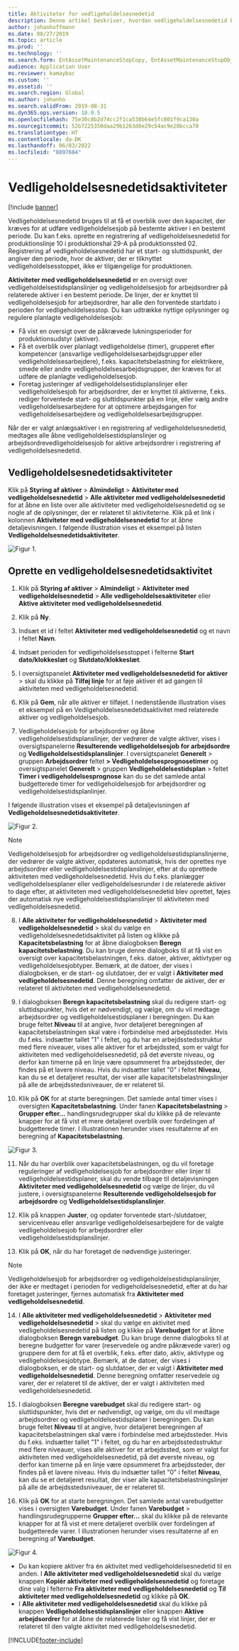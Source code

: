 ```yaml
---
title: Aktiviteter for vedligeholdelsesnedetid
description: Denne artikel beskriver, hvordan vedligeholdelsesnedetid bruges til at få et overblik over den kapacitet, der kræves for at udføre vedligeholdelsesjob på bestemte aktiver i en bestemt periode.
author: johanhoffmann
ms.date: 08/27/2019
ms.topic: article
ms.prod: ''
ms.technology: ''
ms.search.form: EntAssetMaintenanceStopCopy, EntAssetMaintenanceStopObject, EntAssetObjectProductionStop, EntAssetProductionStopType, EntAssetMaintenanceStop
audience: Application User
ms.reviewer: kamaybac
ms.custom: ''
ms.assetid: ''
ms.search.region: Global
ms.author: johanho
ms.search.validFrom: 2019-08-31
ms.dyn365.ops.version: 10.0.5
ms.openlocfilehash: 75e30c8b2d74cc2f1ca538b64e5fc801f9ca130a
ms.sourcegitcommit: 52b7225350daa29b1263d8e29c54ac9e20bcca70
ms.translationtype: HT
ms.contentlocale: da-DK
ms.lasthandoff: 06/03/2022
ms.locfileid: "8897684"
---
```

# <a name="maintenance-downtime-activities"></a>Vedligeholdelsesnedetidsaktiviteter

[!include [banner](../../includes/banner.md)]

Vedligeholdelsesnedetid bruges til at få et overblik over den kapacitet, der kræves for at udføre vedligeholdelsesjob på bestemte aktiver i en bestemt periode. Du kan f.eks. oprette en registrering af vedligeholdelsesnedetid for produktionslinje 10 i produktionshal 29-A på produktionssted 02. Registrering af vedligeholdelsesnedetid har et start- og sluttidspunkt, der angiver den periode, hvor de aktiver, der er tilknyttet vedligeholdelsesstoppet, ikke er tilgængelige for produktionen.

**Aktiviteter med vedligeholdelsesnedetid** er en oversigt over vedligeholdelsestidsplanslinjer og vedligeholdelsesjob for arbejdsordrer på relaterede aktiver i en bestemt periode. De linjer, der er knyttet til vedligeholdelsesjob for arbejdsordrer, har alle den forventede startdato i perioden for vedligeholdelsesstop. Du kan udtrække nyttige oplysninger og regulere planlagte vedligeholdelsesjob:

- Få vist en oversigt over de påkrævede lukningsperioder for produktionsudstyr (aktiver).  
- Få et overblik over planlagt vedligeholdelse (timer), grupperet efter kompetencer (ansvarlige vedligeholdelsesarbejdsgrupper eller vedligeholdelsesarbejdere), f.eks. kapacitetsbelastning for elektrikere, smede eller andre vedligeholdelsesarbejdsgrupper, der kræves for at udføre de planlagte vedligeholdelsesjob.  
- Foretag justeringer af vedligeholdelsestidsplanslinjer eller vedligeholdelsesjob for arbejdsordrer, der er knyttet til aktiverne, f.eks. rediger forventede start- og sluttidspunkter på en linje, eller vælg andre vedligeholdelsesarbejdere for at optimere arbejdsgangen for vedligeholdelsesarbejdere og vedligeholdelsesarbejdsgrupper.

Når der er valgt anlægsaktiver i en registrering af vedligeholdelsesnedetid, medtages alle åbne vedligeholdelsestidsplanslinjer og arbejdsordrevedligeholdelsesjob for aktive arbejdsordrer i registrering af vedligeholdelsesnedetid.

## <a name="maintenance-downtime-activities"></a>Vedligeholdelsesnedetidsaktiviteter

Klik på **Styring af aktiver** > **Almindeligt** > **Aktiviteter med vedligeholdelsesnedetid** > **Alle aktiviteter med vedligeholdelsesnedetid** for at åbne en liste over alle aktiviteter med vedligeholdelsesnedetid og se nogle af de oplysninger, der er relateret til aktiviteterne. Klik på et link i kolonnen **Aktiviteter med vedligeholdelsesnedetid** for at åbne detaljevisningen. I følgende illustration vises et eksempel på listen **Vedligeholdelsesnedetidsaktiviteter**.

![Figur 1.](media/19-preventive-maintenance.png)


## <a name="create-a-maintenance-downtime-activity"></a>Oprette en vedligeholdelsesnedetidsaktivitet

1. Klik på **Styring af aktiver** > **Almindeligt** > **Aktiviteter med vedligeholdelsesnedetid** > **Alle vedligeholdelsesaktiviteter** eller **Aktive aktiviteter med vedligeholdelsesnedetid**.

2. Klik på **Ny**.

3. Indsæt et id i feltet **Aktiviteter med vedligeholdelsesnedetid** og et navn i feltet **Navn**.

4. Indsæt perioden for vedligeholdelsesstoppet i felterne **Start dato/klokkeslæt** og **Slutdato/klokkeslæt**.

5. I oversigtspanelet **Aktiviteter med vedligeholdelsesnedetid for aktiver** > skal du klikke på **Tilføj linje** for at føje aktiver ét ad gangen til aktiviteten med vedligeholdelsesnedetid.

6. Klik på **Gem**, når alle aktiver er tilføjet. I nedenstående illustration vises et eksempel på en Vedligeholdelsesnedetidsaktivitet med relaterede aktiver og vedligeholdelsesjob.

7. Vedligeholdelsesjob for arbejdsordrer og åbne vedligeholdelsestidsplanslinjer, der vedrører de valgte aktiver, vises i oversigtspanelerne **Resulterende vedligeholdelsesjob for arbejdsordre** og **Vedligeholdelsestidsplanslinjer**. I oversigtspanelet **Generelt** > gruppen **Arbejdsordrer** feltet **> Vedligeholdelsesprognosetimer** og oversigtspanelet **Generelt** > gruppen **Vedligeholdelsestidsplan** > feltet **Timer i vedligeholdelsesprognose** kan du se det samlede antal budgetterede timer for vedligeholdelsesjob for arbejdsordrer og vedligeholdelsestidsplanlinjer.

I følgende illustration vises et eksempel på detaljevisningen af **Vedligeholdelsesnedetidsaktiviteter**.

![Figur 2.](media/20-preventive-maintenance.png)

>[!NOTE]
>Vedligeholdelsesjob for arbejdsordrer og vedligeholdelsestidsplanslinjerne, der vedrører de valgte aktiver, opdateres automatisk, hvis der oprettes nye arbejdsordrer eller vedligeholdelsestidsplanslinjer, efter at du oprettede aktiviteten med vedligeholdelsesnedetid. Hvis du f.eks. planlægger vedligeholdelsesplaner eller vedligeholdelsesrunder i de relaterede aktiver to dage efter, at aktiviteten med vedligeholdelsesnedetid blev oprettet, føjes der automatisk nye vedligeholdelsestidsplanslinjer til aktiviteten med vedligeholdelsesnedetid.

8. I **Alle aktiviteter for vedligeholdelsesnedetid** > **Aktiviteter med vedligeholdelsesnedetid** > skal du vælge en vedligeholdelsesnedetidsaktivitet på listen og klikke på **Kapacitetsbelastning** for at åbne dialogboksen **Beregn kapacitetsbelastning**. Du kan bruge denne dialogboks til at få vist en oversigt over kapacitetsbelastningen, f.eks. datoer, aktiver, aktivtyper og vedligeholdelsesjobtyper. Bemærk, at de datoer, der vises i dialogboksen, er de start- og slutdatoer, der er valgt i **Aktiviteter med vedligeholdelsesnedetid**. Denne beregning omfatter de aktiver, der er relateret til aktiviteten med vedligeholdelsesnedetid.

9. I dialogboksen **Beregn kapacitetsbelastning** skal du redigere start- og sluttidspunkter, hvis det er nødvendigt, og vælge, om du vil medtage arbejdsordrer og vedligeholdelsestidsplaner i beregningen. Du kan bruge feltet **Niveau** til at angive, hvor detaljeret beregningen af kapacitetsbelastningen skal være i forbindelse med arbejdssteder. Hvis du f.eks. indsætter tallet "1" i feltet, og du har en arbejdsstedsstruktur med flere niveauer, vises alle aktiver for et arbejdssted, som er valgt for aktiviteten med vedligeholdelsesnedetid, på det øverste niveau, og derfor kan timerne på en linje være opsummeret fra arbejdssteder, der findes på et lavere niveau. Hvis du indsætter tallet "0" i feltet **Niveau**, kan du se et detaljeret resultat, der viser alle kapacitetsbelastningslinjer på alle de arbejdsstedsniveauer, de er relateret til.

10. Klik på **OK** for at starte beregningen. Det samlede antal timer vises i oversigten **Kapacitetsbelastning**. Under fanen **Kapacitetsbelastning** > **Grupper efter...** handlingsrudegrupper skal du klikke på de relevante knapper for at få vist et mere detaljeret overblik over fordelingen af budgetterede timer. I illustrationen herunder vises resultaterne af en beregning af **Kapacitetsbelastning**.

![Figur 3.](media/21-preventive-maintenance.png)

11. Når du har overblik over kapacitetsbelastningen, og du vil foretage reguleringer af vedligeholdelsesjob for arbejdsordrer eller linjer til vedligeholdelsestidsplaner, skal du vende tilbage til detaljevisningen **Aktiviteter med vedligeholdelsesnedetid** og vælge de linjer, du vil justere, i oversigtspanelerne **Resulterende vedligeholdelsesjob for arbejdsordre** og **Vedligeholdelsestidsplanslinjer**.

12. Klik på knappen **Juster**, og opdater forventede start-/slutdatoer, serviceniveau eller ansvarlige vedligeholdelsesarbejdere for de valgte vedligeholdelsesjob for arbejdsordrer eller vedligeholdelsestidsplanslinjer.

13. Klik på **OK**, når du har foretaget de nødvendige justeringer. 

>[!NOTE]
>Vedligeholdelsesjob for arbejdsordrer og vedligeholdelsestidsplanslinjer, der ikke er medtaget i perioden for vedligeholdelsesnedetid, efter at du har foretaget justeringer, fjernes automatisk fra **Aktiviteter med vedligeholdelsesnedetid**.

14. I **Alle aktiviteter med vedligeholdelsesnedetid** > **Aktiviteter med vedligeholdelsesnedetid** > skal du vælge en aktivitet med vedligeholdelsesnedetid på listen og klikke på **Varebudget** for at åbne dialogboksen **Beregn varebudget**. Du kan bruge denne dialogboks til at beregne budgetter for varer (reservedele og andre påkrævede varer) og gruppere dem for at få et overblik, f.eks. efter dato, aktiv, aktivtype og vedligeholdelsesjobtype. Bemærk, at de datoer, der vises i dialogboksen, er de start- og slutdatoer, der er valgt i **Aktiviteter med vedligeholdelsesnedetid**. Denne beregning omfatter reservedele og varer, der er relateret til de aktiver, der er valgt i aktiviteten med vedligeholdelsesnedetid.

15. I dialogboksen **Beregne varebudget** skal du redigere start- og sluttidspunkter, hvis det er nødvendigt, og vælge, om du vil medtage arbejdsordrer og vedligeholdelsestidsplaner i beregningen. Du kan bruge feltet **Niveau** til at angive, hvor detaljeret beregningen af kapacitetsbelastningen skal være i forbindelse med arbejdssteder. Hvis du f.eks. indsætter tallet "1" i feltet, og du har en arbejdsstedsstruktur med flere niveauer, vises alle aktiver for et arbejdssted, som er valgt for aktiviteten med vedligeholdelsesnedetid, på det øverste niveau, og derfor kan timerne på en linje være opsummeret fra arbejdssteder, der findes på et lavere niveau. Hvis du indsætter tallet "0" i feltet **Niveau**, kan du se et detaljeret resultat, der viser alle kapacitetsbelastningslinjer på alle de arbejdsstedsniveauer, de er relateret til.

16. Klik på **OK** for at starte beregningen. Det samlede antal varebudgetter vises i oversigten **Varebudget**. Under fanen **Varebudget** > handlingsrudegrupperne **Grupper efter...** skal du klikke på de relevante knapper for at få vist et mere detaljeret overblik over fordelingen af budgetterede varer. I illustrationen herunder vises resultaterne af en beregning af **Varebudget**.

![Figur 4.](media/22-preventive-maintenance.png)

- Du kan kopiere aktiver fra én aktivitet med vedligeholdelsesnedetid til en anden. I **Alle aktiviteter med vedligeholdelsesnedetid** skal du vælge knappen **Kopiér aktiviteter med vedligeholdelsesnedetid** og foretage dine valg i felterne **Fra aktiviteter med vedligeholdelsesnedetid** og **Til aktiviteter med vedligeholdelsesnedetid** og klikke på **OK**.
- I **Alle aktiviteter med vedligeholdelsesnedetid** skal du klikke på knappen **Vedligeholdelsestidsplanslinjer** eller knappen **Aktive arbejdsordrer** for at åbne de relaterede lister og få vist linjer, der er relateret til den valgte aktivitet med vedligeholdelsesnedetid.



[!INCLUDE[footer-include](../../../includes/footer-banner.md)]